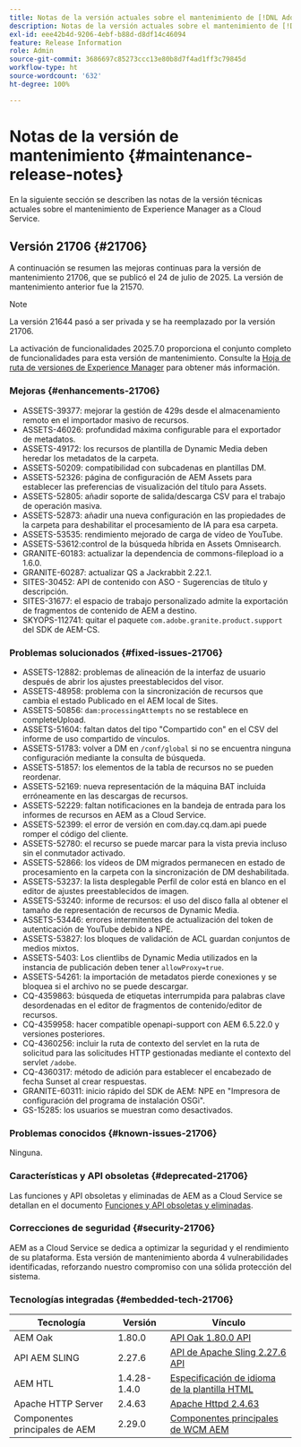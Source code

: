 ```yaml
---
title: Notas de la versión actuales sobre el mantenimiento de [!DNL Adobe Experience Manager] as a Cloud Service.
description: Notas de la versión actuales sobre el mantenimiento de [!DNL Adobe Experience Manager] as a Cloud Service.
exl-id: eee42b4d-9206-4ebf-b88d-d8df14c46094
feature: Release Information
role: Admin
source-git-commit: 3686697c85273ccc13e80b8d7f4ad1ff3c79845d
workflow-type: ht
source-wordcount: '632'
ht-degree: 100%

---
```



# Notas de la versión de mantenimiento {#maintenance-release-notes}

En la siguiente sección se describen las notas de la versión técnicas actuales sobre el mantenimiento de Experience Manager as a Cloud Service.

## Versión 21706 {#21706}

A continuación se resumen las mejoras continuas para la versión de mantenimiento 21706, que se publicó el 24 de julio de 2025. La versión de mantenimiento anterior fue la 21570.

>[!NOTE]
>
>La versión 21644 pasó a ser privada y se ha reemplazado por la versión 21706.

La activación de funcionalidades 2025.7.0 proporciona el conjunto completo de funcionalidades para esta versión de mantenimiento. Consulte la [Hoja de ruta de versiones de Experience Manager](https://experienceleague.adobe.com/es/docs/experience-manager-release-information/aem-release-updates/update-releases-roadmap) para obtener más información.

### Mejoras {#enhancements-21706}

* ASSETS-39377: mejorar la gestión de 429s desde el almacenamiento remoto en el importador masivo de recursos.
* ASSETS-46026: profundidad máxima configurable para el exportador de metadatos.
* ASSETS-49172: los recursos de plantilla de Dynamic Media deben heredar los metadatos de la carpeta.
* ASSETS-50209: compatibilidad con subcadenas en plantillas DM.
* ASSETS-52326: página de configuración de AEM Assets para establecer las preferencias de visualización del título para Assets.
* ASSETS-52805: añadir soporte de salida/descarga CSV para el trabajo de operación masiva.
* ASSETS-52873: añadir una nueva configuración en las propiedades de la carpeta para deshabilitar el procesamiento de IA para esa carpeta.
* ASSETS-53535: rendimiento mejorado de carga de vídeo de YouTube.
* ASSETS-53612:control de la búsqueda híbrida en Assets Omnisearch.
* GRANITE-60183: actualizar la dependencia de commons-filepload io a 1.6.0.
* GRANITE-60287: actualizar QS a Jackrabbit 2.22.1.
* SITES-30452: API de contenido con ASO - Sugerencias de título y descripción.
* SITES-31677: el espacio de trabajo personalizado admite la exportación de fragmentos de contenido de AEM a destino.
* SKYOPS-112741: quitar el paquete `com.adobe.granite.product.support` del SDK de AEM-CS.

### Problemas solucionados {#fixed-issues-21706}

* ASSETS-12882: problemas de alineación de la interfaz de usuario después de abrir los ajustes preestablecidos del visor.
* ASSETS-48958: problema con la sincronización de recursos que cambia el estado Publicado en el AEM local de Sites.
* ASSETS-50856: `dam:processingAttempts` no se restablece en completeUpload.
* ASSETS-51604: faltan datos del tipo &quot;Compartido con&quot; en el CSV del informe de uso compartido de vínculos.
* ASSETS-51783: volver a DM en `/conf/global` si no se encuentra ninguna configuración mediante la consulta de búsqueda.
* ASSETS-51857: los elementos de la tabla de recursos no se pueden reordenar.
* ASSETS-52169: nueva representación de la máquina BAT incluida erróneamente en las descargas de recursos.
* ASSETS-52229: faltan notificaciones en la bandeja de entrada para los informes de recursos en AEM as a Cloud Service.
* ASSETS-52399: el error de versión en com.day.cq.dam.api puede romper el código del cliente.
* ASSETS-52780: el recurso se puede marcar para la vista previa incluso sin el conmutador activado.
* ASSETS-52866: los vídeos de DM migrados permanecen en estado de procesamiento en la carpeta con la sincronización de DM deshabilitada.
* ASSETS-53237: la lista desplegable Perfil de color está en blanco en el editor de ajustes preestablecidos de imagen.
* ASSETS-53240: informe de recursos: el uso del disco falla al obtener el tamaño de representación de recursos de Dynamic Media.
* ASSETS-53446: errores intermitentes de actualización del token de autenticación de YouTube debido a NPE.
* ASSETS-53827: los bloques de validación de ACL guardan conjuntos de medios mixtos.
* ASSETS-5403: Los clientlibs de Dynamic Media utilizados en la instancia de publicación deben tener `allowProxy=true`.
* ASSETS-54261: la importación de metadatos pierde conexiones y se bloquea si el archivo no se puede descargar.
* CQ-4359863: búsqueda de etiquetas interrumpida para palabras clave desordenadas en el editor de fragmentos de contenido/editor de recursos.
* CQ-4359958: hacer compatible openapi-support con AEM 6.5.22.0 y versiones posteriores.
* CQ-4360256: incluir la ruta de contexto del servlet en la ruta de solicitud para las solicitudes HTTP gestionadas mediante el contexto del servlet `/adobe`.
* CQ-4360317: método de adición para establecer el encabezado de fecha Sunset al crear respuestas.
* GRANITE-60311: inicio rápido del SDK de AEM: NPE en &quot;Impresora de configuración del programa de instalación OSGi&quot;.
* GS-15285: los usuarios se muestran como desactivados.

### Problemas conocidos {#known-issues-21706}

Ninguna.

### Características y API obsoletas {#deprecated-21706}

Las funciones y API obsoletas y eliminadas de AEM as a Cloud Service se detallan en el documento [Funciones y API obsoletas y eliminadas](/help/release-notes/deprecated-removed-features.md).

### Correcciones de seguridad {#security-21706}

AEM as a Cloud Service se dedica a optimizar la seguridad y el rendimiento de su plataforma. Esta versión de mantenimiento aborda 4 vulnerabilidades identificadas, reforzando nuestro compromiso con una sólida protección del sistema.

### Tecnologías integradas {#embedded-tech-21706}

| Tecnología | Versión | Vínculo |
|---|---|---|
| AEM Oak | 1.80.0 | [API Oak 1.80.0 API](https://www.javadoc.io/doc/org.apache.jackrabbit/oak-api/1.80/index.html?lang=es) |
| API AEM SLING | 2.27.6 | [API de Apache Sling 2.27.6 API](https://www.javadoc.io/doc/org.apache.sling/org.apache.sling.api/latest/index.html) |
| AEM HTL | 1.4.28-1.4.0 | [Especificación de idioma de la plantilla HTML](https://github.com/adobe/htl-spec) |
| Apache HTTP Server | 2.4.63 | [Apache Httpd 2.4.63](https://github.com/apache/httpd/blob/2.4.63/CHANGES) |
| Componentes principales de AEM | 2.29.0 | [Componentes principales de WCM AEM](https://github.com/adobe/aem-core-wcm-components) |
